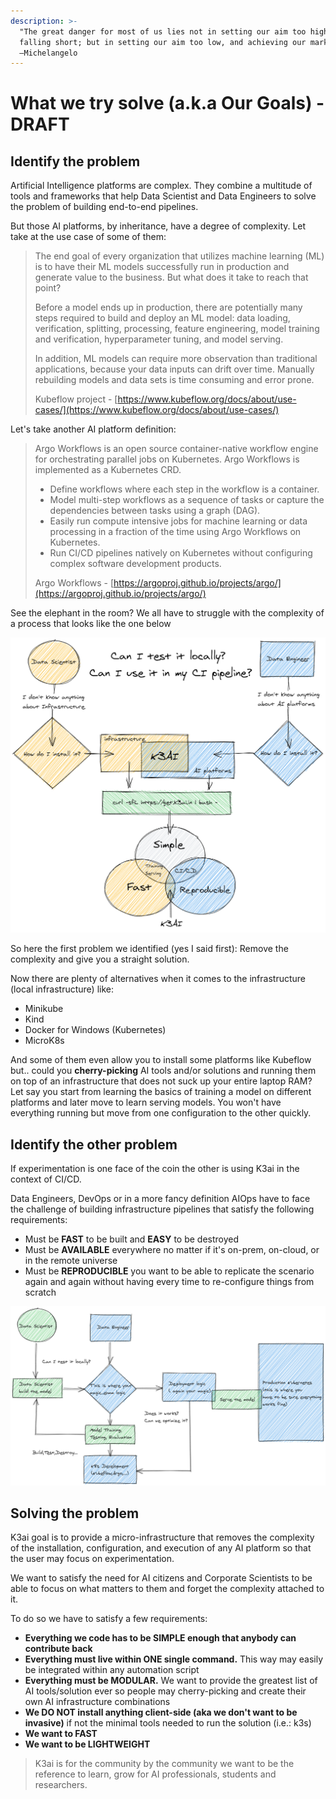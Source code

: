 ```yaml
---
description: >-
  "The great danger for most of us lies not in setting our aim too high and
  falling short; but in setting our aim too low, and achieving our mark."
  –Michelangelo
---
```


# What we try solve \(a.k.a Our Goals\) - DRAFT

## Identify the problem

Artificial Intelligence platforms are complex.  They combine a multitude of tools and frameworks that help Data Scientist and Data Engineers to solve the problem of building end-to-end pipelines.

But those AI platforms, by inheritance, have a degree of complexity. Let take at the use case of some of them:

> The end goal of every organization that utilizes machine learning \(ML\) is to have their ML models successfully run in production and generate value to the business. But what does it take to reach that point?
>
> Before a model ends up in production, there are potentially many steps required to build and deploy an ML model: data loading, verification, splitting, processing, feature engineering, model training and verification, hyperparameter tuning, and model serving.
>
> In addition, ML models can require more observation than traditional applications, because your data inputs can drift over time. Manually rebuilding models and data sets is time consuming and error prone.
>
> Kubeflow project - [https://www.kubeflow.org/docs/about/use-cases/](https://www.kubeflow.org/docs/about/use-cases/)

Let's take another AI platform definition:

> Argo Workflows is an open source container-native workflow engine for orchestrating parallel jobs on Kubernetes. Argo Workflows is implemented as a Kubernetes CRD.
>
> * Define workflows where each step in the workflow is a container.
> * Model multi-step workflows as a sequence of tasks or capture the dependencies between tasks using a graph \(DAG\).
> * Easily run compute intensive jobs for machine learning or data processing in a fraction of the time using Argo Workflows on Kubernetes.
> * Run CI/CD pipelines natively on Kubernetes without configuring complex software development products.
>
> Argo Workflows - [https://argoproj.github.io/projects/argo/](https://argoproj.github.io/projects/argo/)

See the elephant in the room? We all have to struggle with the complexity of a process that looks like the one below

![](../.gitbook/assets/aiprocess%20%281%29.png)

So here the first problem we identified \(yes I said first\): Remove the complexity and give you a straight solution.

Now there are plenty of alternatives when it comes to the infrastructure \(local infrastructure\) like:

* Minikube
* Kind
* Docker for Windows  \(Kubernetes\)
* MicroK8s

And some of them even allow you to install some platforms like Kubeflow but.. could you **cherry-picking** AI tools and/or solutions and running them on top of an infrastructure that does not suck up your entire laptop RAM?  Let say you start from learning the basics of training a model on different platforms and later move to learn serving models. You won't have everything running but move from one configuration to the other quickly.

## Identify the other problem

If experimentation is one face of the coin the other is using K3ai in the context of CI/CD. 

Data Engineers, DevOps or in a more fancy definition AIOps have to face the challenge of building infrastructure pipelines that satisfy the following requirements:

* Must be **FAST** to be built and **EASY** to be destroyed
* Must be **AVAILABLE** everywhere no matter if it's on-prem, on-cloud, or in the remote universe
* Must be  **REPRODUCIBLE** you want to be able to replicate the scenario again and again without having every time to re-configure things from scratch 

![The AiOps loop](../.gitbook/assets/aiops.png)

##  Solving the problem

K3ai goal is to provide a micro-infrastructure that removes the complexity of the installation, configuration, and execution of any AI platform so that the user may focus on experimentation.

We want to satisfy the need for AI citizens and Corporate Scientists to be able to focus on what matters to them and forget the complexity attached to it.

To do so we have to satisfy a few requirements:

* **Everything we code has to be SIMPLE enough that anybody can contribute back**
* **Everything must live within ONE single command.** This way may easily be integrated within any automation script
* **Everything must be MODULAR.** We want to provide the greatest list of AI tools/solution ever so people may cherry-picking and create their own AI infrastructure combinations
* **We DO NOT install anything client-side \(aka we don't want to be invasive\)** if not the minimal tools needed to run the solution \(i.e.: k3s\)
* **We want to FAST**
* **We want to be LIGHTWEIGHT**

> K3ai is for the community by the community we want to be the reference to learn, grow for AI professionals, students and researchers.

